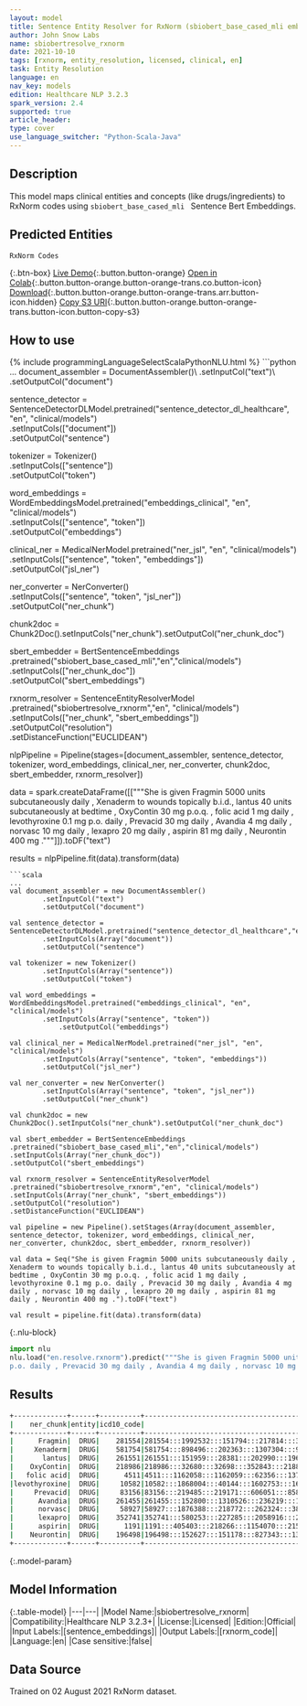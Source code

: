 ```yaml
---
layout: model
title: Sentence Entity Resolver for RxNorm (sbiobert_base_cased_mli embeddings)
author: John Snow Labs
name: sbiobertresolve_rxnorm
date: 2021-10-10
tags: [rxnorm, entity_resolution, licensed, clinical, en]
task: Entity Resolution
language: en
nav_key: models
edition: Healthcare NLP 3.2.3
spark_version: 2.4
supported: true
article_header:
type: cover
use_language_switcher: "Python-Scala-Java"
---
```


## Description

This model maps clinical entities and concepts (like drugs/ingredients) to RxNorm codes using `sbiobert_base_cased_mli ` Sentence Bert Embeddings.

## Predicted Entities

`RxNorm Codes`

{:.btn-box}
[Live Demo](https://demo.johnsnowlabs.com/healthcare/ER_RXNORM/){:.button.button-orange}
[Open in Colab](https://colab.research.google.com/github/JohnSnowLabs/spark-nlp-workshop/blob/master/tutorials/Certification_Trainings/Healthcare/3.Clinical_Entity_Resolvers.ipynb){:.button.button-orange.button-orange-trans.co.button-icon}
[Download](https://s3.amazonaws.com/auxdata.johnsnowlabs.com/clinical/models/sbiobertresolve_rxnorm_en_3.2.3_2.4_1633875017884.zip){:.button.button-orange.button-orange-trans.arr.button-icon.hidden}
[Copy S3 URI](s3://auxdata.johnsnowlabs.com/clinical/models/sbiobertresolve_rxnorm_en_3.2.3_2.4_1633875017884.zip){:.button.button-orange.button-orange-trans.button-icon.button-copy-s3}

## How to use



<div class="tabs-box" markdown="1">
{% include programmingLanguageSelectScalaPythonNLU.html %}
```python
...
document_assembler = DocumentAssembler()\
		.setInputCol("text")\
		.setOutputCol("document")

sentence_detector = SentenceDetectorDLModel.pretrained("sentence_detector_dl_healthcare", "en", "clinical/models") \
		.setInputCols(["document"]) \
		.setOutputCol("sentence")

tokenizer = Tokenizer()\
		.setInputCols(["sentence"])\
		.setOutputCol("token")
	
word_embeddings = WordEmbeddingsModel.pretrained("embeddings_clinical", "en", "clinical/models")\
		.setInputCols(["sentence", "token"])\
		.setOutputCol("embeddings")

clinical_ner = MedicalNerModel.pretrained("ner_jsl", "en", "clinical/models") \
		.setInputCols(["sentence", "token", "embeddings"]) \
		.setOutputCol("jsl_ner")

ner_converter = NerConverter() \
		.setInputCols(["sentence", "token", "jsl_ner"]) \
		.setOutputCol("ner_chunk")


chunk2doc = Chunk2Doc().setInputCols("ner_chunk").setOutputCol("ner_chunk_doc")

sbert_embedder = BertSentenceEmbeddings\
.pretrained("sbiobert_base_cased_mli","en","clinical/models")\
.setInputCols(["ner_chunk_doc"])\
.setOutputCol("sbert_embeddings")

rxnorm_resolver = SentenceEntityResolverModel\
.pretrained("sbiobertresolve_rxnorm","en", "clinical/models") \
.setInputCols(["ner_chunk", "sbert_embeddings"]) \
.setOutputCol("resolution")\
.setDistanceFunction("EUCLIDEAN")

nlpPipeline = Pipeline(stages=[document_assembler, sentence_detector, tokenizer, word_embeddings, clinical_ner, ner_converter, chunk2doc, sbert_embedder, rxnorm_resolver])

data = spark.createDataFrame([["""She is given Fragmin 5000 units subcutaneously daily , Xenaderm to wounds topically b.i.d., lantus 40 units subcutaneously at bedtime , OxyContin 30 mg p.o.q. , folic acid 1 mg daily , levothyroxine 0.1 mg 
p.o. daily , Prevacid 30 mg daily , Avandia 4 mg daily , norvasc 10 mg daily , lexapro 20 mg daily , aspirin 81 mg daily , Neurontin 400 mg ."""]]).toDF("text")

results = nlpPipeline.fit(data).transform(data)
```
```scala
...
val document_assembler = new DocumentAssembler()
		.setInputCol("text")
		.setOutputCol("document")

val sentence_detector = SentenceDetectorDLModel.pretrained("sentence_detector_dl_healthcare","en","clinical/models")
		.setInputCols(Array("document"))
		.setOutputCol("sentence")

val tokenizer = new Tokenizer()
		.setInputCols(Array("sentence"))
		.setOutputCol("token")
	
val word_embeddings = WordEmbeddingsModel.pretrained("embeddings_clinical", "en", "clinical/models")
		.setInputCols(Array("sentence", "token"))
	    	.setOutputCol("embeddings")

val clinical_ner = MedicalNerModel.pretrained("ner_jsl", "en", "clinical/models")
		.setInputCols(Array("sentence", "token", "embeddings"))
		.setOutputCol("jsl_ner")

val ner_converter = new NerConverter()
		.setInputCols(Array("sentence", "token", "jsl_ner"))
		.setOutputCol("ner_chunk")

val chunk2doc = new Chunk2Doc().setInputCols("ner_chunk").setOutputCol("ner_chunk_doc")

val sbert_embedder = BertSentenceEmbeddings
.pretrained("sbiobert_base_cased_mli","en","clinical/models")
.setInputCols(Array("ner_chunk_doc"))
.setOutputCol("sbert_embeddings")

val rxnorm_resolver = SentenceEntityResolverModel
.pretrained("sbiobertresolve_rxnorm","en", "clinical/models")
.setInputCols(Array("ner_chunk", "sbert_embeddings"))
.setOutputCol("resolution")
.setDistanceFunction("EUCLIDEAN")

val pipeline = new Pipeline().setStages(Array(document_assembler, sentence_detector, tokenizer, word_embeddings, clinical_ner, ner_converter, chunk2doc, sbert_embedder, rxnorm_resolver))

val data = Seq("She is given Fragmin 5000 units subcutaneously daily , Xenaderm to wounds topically b.i.d., lantus 40 units subcutaneously at bedtime , OxyContin 30 mg p.o.q. , folic acid 1 mg daily , levothyroxine 0.1 mg p.o. daily , Prevacid 30 mg daily , Avandia 4 mg daily , norvasc 10 mg daily , lexapro 20 mg daily , aspirin 81 mg daily , Neurontin 400 mg .").toDF("text")

val result = pipeline.fit(data).transform(data)

```


{:.nlu-block}
```python
import nlu
nlu.load("en.resolve.rxnorm").predict("""She is given Fragmin 5000 units subcutaneously daily , Xenaderm to wounds topically b.i.d., lantus 40 units subcutaneously at bedtime , OxyContin 30 mg p.o.q. , folic acid 1 mg daily , levothyroxine 0.1 mg 
p.o. daily , Prevacid 30 mg daily , Avandia 4 mg daily , norvasc 10 mg daily , lexapro 20 mg daily , aspirin 81 mg daily , Neurontin 400 mg .""")
```

</div>

## Results

```bash
+-------------+------+----------+----------------------------------------------------------------------+----------------------------------------------------------------------+
|    ner_chunk|entity|icd10_code|                                                             all_codes|                                                           resolutions|
+-------------+------+----------+----------------------------------------------------------------------+----------------------------------------------------------------------+
|      Fragmin|  DRUG|    281554|281554:::1992532:::151794:::217814:::361779:::1098701:::203870:::15...|Fragmin:::Kedrab:::Frisium:::Isopto Frin:::Frumax:::Folgard:::Faslo...|
|     Xenaderm|  DRUG|    581754|581754:::898496:::202363:::1307304:::94611:::1046399:::1093360:::11...|Xenaderm:::Xiaflex:::Xanax:::Xtandi:::Xerac AC:::Xgeva:::Xoten:::Xa...|
|       lantus|  DRUG|    261551|261551:::151959:::28381:::202990:::196502:::608814:::1040032:::7049...|Lantus:::Laratrim:::lachesine:::Larodopa:::Lamictal:::Lansinoh:::La...|
|    OxyContin|  DRUG|    218986|218986:::32680:::32698:::352843:::218859:::1086614:::1120014:::2189...|Oxycontin:::oxychlorosene:::oxyphencyclimine:::Ocutricin HC:::Ocutr...|
|   folic acid|  DRUG|      4511|4511:::1162058:::1162059:::62356:::1376005:::542060:::619039:::1162...|folic acid:::folic acid Oral Product:::folic acid Pill:::folate:::F...|
|levothyroxine|  DRUG|     10582|10582:::1868004:::40144:::1602753:::1602745:::227577:::1602750:::11...|levothyroxine:::levothyroxine Injection:::levothyroxine sodium:::le...|
|     Prevacid|  DRUG|     83156|83156:::219485:::219171:::606051:::858359:::1547099:::2286610:::105...|Prevacid:::Provisc:::Perisine:::ProQuad:::Acuvail:::suvorexant:::Pi...|
|      Avandia|  DRUG|    261455|261455:::152800:::1310526:::236219:::1370666:::686438:::215221:::99...|Avandia:::Amilamont:::Aubagio:::alibendol:::anisate:::Invega:::Amil...|
|      norvasc|  DRUG|     58927|58927:::1876388:::218772:::262324:::385700:::226108:::203013:::2036...|Norvasc:::NoRisc:::Norco:::Norflex:::Norval:::Norimode:::Norcuron::...|
|      lexapro|  DRUG|    352741|352741:::580253:::227285:::2058916:::24867:::847463:::2055761:::144...|Lexapro:::Levsinex:::Loprox:::Vizimpro:::fenproporex:::Levoprome:::...|
|      aspirin|  DRUG|      1191|1191:::405403:::218266:::1154070:::215568:::202547:::1154069:::2393...|aspirin:::YSP Aspirin:::Med Aspirin:::aspirin Pill:::Bayer Aspirin:...|
|    Neurontin|  DRUG|    196498|196498:::152627:::151178:::827343:::134802:::1720602:::152141:::131...|Neurontin:::Nystamont:::Nitronal:::Nucort:::Naropin:::Nucala:::Nyst...|
+-------------+------+----------+----------------------------------------------------------------------+----------------------------------------------------------------------+
```

{:.model-param}
## Model Information

{:.table-model}
|---|---|
|Model Name:|sbiobertresolve_rxnorm|
|Compatibility:|Healthcare NLP 3.2.3+|
|License:|Licensed|
|Edition:|Official|
|Input Labels:|[sentence_embeddings]|
|Output Labels:|[rxnorm_code]|
|Language:|en|
|Case sensitive:|false|

## Data Source

Trained on 02 August 2021 RxNorm dataset.
